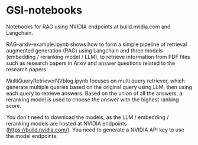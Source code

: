 # GSI-notebooks

Notebooks for RAG using NVIDIA endpoints at build.nvidia.com and Langchain.

RAG-arxiv-example.ipynb shows how to form a simple pipeline of retrieval augmented generation (RAG) using Langchain and three models (embedding / reranking model / LLM), to retrieve information from PDF files such as research papers in Arxiv and answer questions related to the research papers.

MultiQueryRetrieverNVblog.ipynb focuses on multi query retriever, which generate multiple queries based on the original query using LLM, then using each query to retrieve answers. Based on the union of all the answers, a reranking model is used to choose the answer with the highest ranking score.

You don't need to download the models, as the LLM / embedding / reranking models are hosted at NVIDIA endpoints (https://build.nvidia.com/). You need to generate a NVIDIA API key to use the model endpoints.
